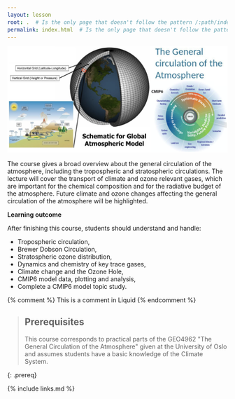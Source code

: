 ```yaml
---
layout: lesson
root: .  # Is the only page that doesn't follow the pattern /:path/index.html
permalink: index.html  # Is the only page that doesn't follow the pattern /:path/index.html
---
```


<img src="fig/geo4962.png" alt="GEO4962 course">

The course gives a broad overview about the general circulation of the atmosphere, including the tropospheric and stratospheric circulations. The lecture will cover the transport of climate and ozone relevant gases, which are important for the chemical composition and for the radiative budget of the atmosphere. Future climate and ozone changes affecting the general circulation of the atmosphere will be highlighted.

**Learning outcome**

After finishing this course, students should understand and handle:

- Tropospheric circulation,
- Brewer Dobson Circulation,
- Stratospheric ozone distribution,
- Dynamics and chemistry of key trace gases,
- Climate change and the Ozone Hole,
- CMIP6 model data, plotting and analysis,
- Complete a CMIP6 model topic study.

<!-- this is an html comment -->

{% comment %} This is a comment in Liquid {% endcomment %}

> ## Prerequisites
>
> This course corresponds to practical parts of the GEO4962 "The General 
> Circulation of the Atmosphere" given at the University of Oslo and assumes 
> students have a basic knowledge of the Climate System.
>
{: .prereq}

{% include links.md %}
